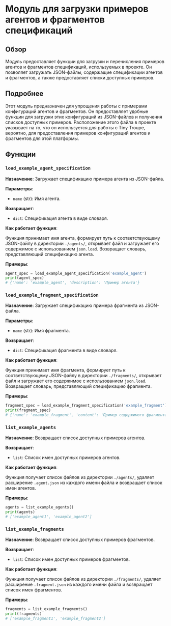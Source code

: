 # Модуль для загрузки примеров агентов и фрагментов спецификаций

## Обзор

Модуль предоставляет функции для загрузки и перечисления примеров агентов и фрагментов спецификаций, используемых в проекте. Он позволяет загружать JSON-файлы, содержащие спецификации агентов и фрагментов, а также предоставляет списки доступных примеров.

## Подробнее

Этот модуль предназначен для упрощения работы с примерами конфигураций агентов и фрагментов. Он предоставляет удобные функции для загрузки этих конфигураций из JSON-файлов и получения списков доступных примеров. Расположение этого файла в проекте указывает на то, что он используется для работы с Tiny Troupe, вероятно, для предоставления примеров конфигураций агентов и фрагментов для этой платформы.

## Функции

### `load_example_agent_specification`

**Назначение**: Загружает спецификацию примера агента из JSON-файла.

**Параметры**:

-   `name` (str): Имя агента.

**Возвращает**:

-   `dict`: Спецификация агента в виде словаря.

**Как работает функция**:

Функция принимает имя агента, формирует путь к соответствующему JSON-файлу в директории `./agents/`, открывает файл и загружает его содержимое с использованием `json.load`. Возвращает словарь, представляющий спецификацию агента.

**Примеры**:

```python
agent_spec = load_example_agent_specification('example_agent')
print(agent_spec)
# {'name': 'example_agent', 'description': 'Пример агента'}
```

### `load_example_fragment_specification`

**Назначение**: Загружает спецификацию примера фрагмента из JSON-файла.

**Параметры**:

-   `name` (str): Имя фрагмента.

**Возвращает**:

-   `dict`: Спецификация фрагмента в виде словаря.

**Как работает функция**:

Функция принимает имя фрагмента, формирует путь к соответствующему JSON-файлу в директории `./fragments/`, открывает файл и загружает его содержимое с использованием `json.load`. Возвращает словарь, представляющий спецификацию фрагмента.

**Примеры**:

```python
fragment_spec = load_example_fragment_specification('example_fragment')
print(fragment_spec)
# {'name': 'example_fragment', 'content': 'Пример содержимого фрагмента'}
```

### `list_example_agents`

**Назначение**: Возвращает список доступных примеров агентов.

**Возвращает**:

-   `list`: Список имен доступных примеров агентов.

**Как работает функция**:

Функция получает список файлов из директории `./agents/`, удаляет расширение `.agent.json` из каждого имени файла и возвращает список имен агентов.

**Примеры**:

```python
agents = list_example_agents()
print(agents)
# ['example_agent1', 'example_agent2']
```

### `list_example_fragments`

**Назначение**: Возвращает список доступных примеров фрагментов.

**Возвращает**:

-   `list`: Список имен доступных примеров фрагментов.

**Как работает функция**:

Функция получает список файлов из директории `./fragments/`, удаляет расширение `.fragment.json` из каждого имени файла и возвращает список имен фрагментов.

**Примеры**:

```python
fragments = list_example_fragments()
print(fragments)
# ['example_fragment1', 'example_fragment2']